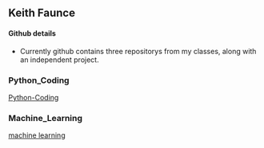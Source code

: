 ## Keith Faunce

#### Github details

* Currently github contains three repositorys from my classes, along with an independent project.

### Python_Coding
[Python-Coding](../lis4369)

### Machine_Learning
[machine learning](../lis4930)


<!--
**WizzyHarry/WizzyHarry** is a ✨ _special_ ✨ repository because its `README.md` (this file) appears on your GitHub profile.

Here are some ideas to get you started:

- 🔭 I’m currently working on ...
- 🌱 I’m currently learning ...
- 👯 I’m looking to collaborate on ...
- 🤔 I’m looking for help with ...
- 💬 Ask me about ...
- 📫 How to reach me: ...
- 😄 Pronouns: ...
- ⚡ Fun fact: ...
-->
